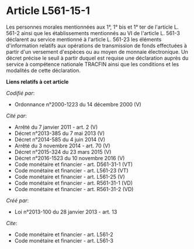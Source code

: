 # Article L561-15-1

Les personnes morales mentionnées aux 1°, 1° bis et 1° ter de l'article L. 561-2 ainsi que les établissements mentionnés au
VI de l'article L. 561-3 déclarent au service mentionné à l'article L. 561-23 les éléments d'information relatifs aux
opérations de transmission de fonds effectuées à partir d'un versement d'espèces ou au moyen de monnaie électronique. Un
décret précise le seuil à partir duquel est requise une déclaration auprès du service à compétence nationale TRACFIN ainsi
que les conditions et les modalités de cette déclaration.

**Liens relatifs à cet article**

_Codifié par_:

  - Ordonnance n°2000-1223 du 14 décembre 2000 (V)

_Cité par_:

  - Arrêté du 7 janvier 2011 - art. 2 (V)
  - Décret n°2013-385 du 7 mai 2013 (V)
  - Décret n°2014-585 du 4 juin 2014 (V)
  - Arrêté du 3 novembre 2014 - art. 70 (V)
  - Décret n°2015-324 du 23 mars 2015 (V)
  - Décret n°2016-1523 du 10 novembre 2016 (V)
  - Code monétaire et financier - art. D561-31-1 (VT)
  - Code monétaire et financier - art. L561-23 (VT)
  - Code monétaire et financier - art. L561-25 (V)
  - Code monétaire et financier - art. R561-31-1 (VD)
  - Code monétaire et financier - art. R561-31-2 (VD)

_Créé par_:

  - Loi n°2013-100 du 28 janvier 2013 - art. 13

_Cite_:

  - Code monétaire et financier - art. L561-2
  - Code monétaire et financier - art. L561-3
